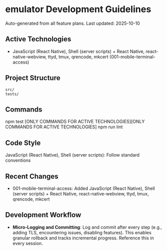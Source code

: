 # emulator Development Guidelines

Auto-generated from all feature plans. Last updated: 2025-10-10

## Active Technologies
- JavaScript (React Native), Shell (server scripts) + React Native, react-native-webview, ttyd, tmux, qrencode, mkcert (001-mobile-terminal-access)

## Project Structure
```
src/
tests/
```

## Commands
npm test [ONLY COMMANDS FOR ACTIVE TECHNOLOGIES][ONLY COMMANDS FOR ACTIVE TECHNOLOGIES] npm run lint

## Code Style
JavaScript (React Native), Shell (server scripts): Follow standard conventions

## Recent Changes
- 001-mobile-terminal-access: Added JavaScript (React Native), Shell (server scripts) + React Native, react-native-webview, ttyd, tmux, qrencode, mkcert

<!-- MANUAL ADDITIONS START -->
## Development Workflow
- **Micro-Logging and Committing**: Log and commit after every step (e.g., adding TLS, encountering issues, disabling features). This enables granular rollback and tracks incremental progress. Reference this in every session.
<!-- MANUAL ADDITIONS END -->